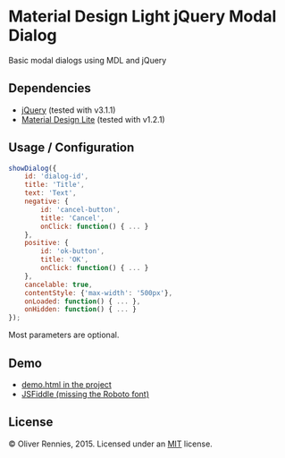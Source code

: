 # Material Design Light jQuery Modal Dialog
Basic modal dialogs using MDL and jQuery

## Dependencies
- [jQuery](https://jquery.com) (tested with v3.1.1)
- [Material Design Lite](http://www.getmdl.io) (tested with v1.2.1)

## Usage / Configuration

```javascript
showDialog({
    id: 'dialog-id',
    title: 'Title',
    text: 'Text',
    negative: {
        id: 'cancel-button',
        title: 'Cancel',
        onClick: function() { ... }
    },
    positive: {
        id: 'ok-button',
        title: 'OK',
        onClick: function() { ... }
    },
    cancelable: true,
    contentStyle: {'max-width': '500px'},
    onLoaded: function() { ... },
    onHidden: function() { ... }
});
```
Most parameters are optional.

## Demo
- [demo.html in the project](https://github.com/oRRs/mdl-jquery-modal-dialog/blob/master/demo.html)
- [JSFiddle (missing the Roboto font)](https://jsfiddle.net/w5cpw7yf/)

## License
© Oliver Rennies, 2015. Licensed under an [MIT](https://github.com/oRRs/mdl-jquery-modal-dialog/blob/master/LICENSE) license.